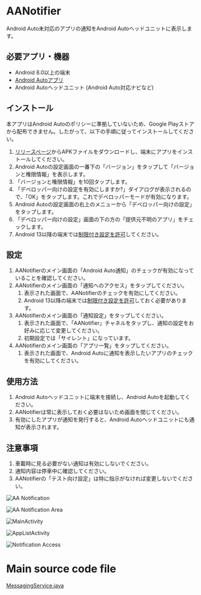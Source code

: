 # AANotifier

Android Auto未対応のアプリの通知をAndroid Autoヘッドユニットに表示します。

## 必要アプリ・機器
- Android 8.0以上の端末
- [Android Autoアプリ](https://play.google.com/store/apps/details?id=com.google.android.projection.gearhead)
- Android Autoヘッドユニット (Android Auto対応ナビなど)

## インストール
本アプリはAndroid Autoのポリシーに準拠していないため、Google Playストアから配布できません。したがって、以下の手順に従ってインストールしてください。
1. [リリースページ](https://github.com/sckzw/AANotifier/releases)からAPKファイルをダウンロードし、端末にアプリをインストールしてください。
1. Android Autoの設定画面の一番下の「バージョン」をタップして「バージョンと権限情報」を表示します。
1. 「バージョンと権限情報」を10回タップします。
1. 「デベロッパー向けの設定を有効にしますか?」ダイアログが表示されるので、「OK」をタップします。これでデベロッパーモードが有効になります。
1. Android Autoの設定画面の右上のメニューから「デベロッパー向けの設定」をタップします。
1. 「デベロッパー向けの設定」画面の下の方の「提供元不明のアプリ」をチェックします。
1. Android 13以降の端末では[制限付き設定を許可](https://support.google.com/android/answer/12623953)してください。

## 設定
1. AANotifierのメイン画面の「Android Auto通知」のチェックが有効になっていることを確認してください。
1. AANotifierのメイン画面の「通知へのアクセス」をタップしてください。
    1. 表示された画面で、AANotifierのチェックを有効にしてください。
    1. Android 13以降の端末では[制限付き設定を許可](https://support.google.com/android/answer/12623953)しておく必要があります。
1. AANotifierのメイン画面の「通知設定」をタップしてください。
    1. 表示された画面で、「AANotifier」チャネルをタップし、通知の設定をお好みに応じて変更してください。
    1. 初期設定では「サイレント」になっています。
1. AANotifierのメイン画面の「アプリ一覧」をタップしてください。
    1. 表示された画面で、Android Autoに通知を表示したいアプリのチェックを有効にしてください。

## 使用方法
1. Android Autoヘッドユニットに端末を接続し、Android Autoを起動してください。
1. AANotifierは常に表示しておく必要はないため画面を閉じてください。
1. 有効にしたアプリが通知を発行すると、Android Autoヘッドユニットにも通知が表示されます。

## 注意事項
1. 車載時に見る必要がない通知は有効にしないでください。
1. 通知内容は停車中に確認してください。
1. AANotifierの「テスト向け設定」は特に指示がなければ変更しないでください。

![AA Notification](https://user-images.githubusercontent.com/4351207/96069583-7ba47680-0ed9-11eb-8360-063d5e9dc99f.png)

![AA Notification Area](https://user-images.githubusercontent.com/4351207/96069606-84954800-0ed9-11eb-9e66-a7051e8e67f0.png)

![MainActivity](https://user-images.githubusercontent.com/4351207/96069645-9a0a7200-0ed9-11eb-882f-b1a1af4570d6.jpg)

![AppListActivity](https://user-images.githubusercontent.com/4351207/96069699-b1495f80-0ed9-11eb-98e2-168d253c4121.jpg)

![Notification Access](https://user-images.githubusercontent.com/4351207/96069713-b9090400-0ed9-11eb-8e49-dfbcbdca5f4c.jpg)

# Main source code file
[MessagingService.java](https://github.com/sckzw/AANotifier/blob/master/mobile/src/main/java/io/github/sckzw/aanotifier/MessagingService.java "MessagingService.java")
